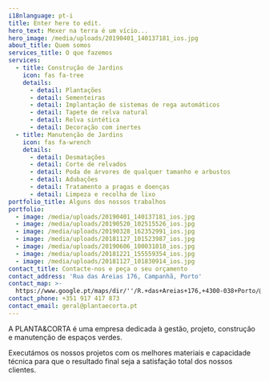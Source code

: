 ```yaml
---
i18nlanguage: pt-i
title: Enter here to edit.
hero_text: Mexer na terra é um vício...
hero_image: /media/uploads/20190401_140137181_ios.jpg
about_title: Quem somos
services_title: O que fazemos
services:
  - title: Construção de Jardins
    icon: fas fa-tree
    details:
      - detail: Plantações
      - detail: Sementeiras
      - detail: Implantação de sistemas de rega automáticos
      - detail: Tapete de relva natural
      - detail: Relva sintética
      - detail: Decoração com inertes
  - title: Manutenção de Jardins
    icon: fas fa-wrench
    details:
      - detail: Desmatações
      - detail: Corte de relvados
      - detail: Poda de árvores de qualquer tamanho e arbustos
      - detail: Adubações
      - detail: Tratamento a pragas e doenças
      - detail: Limpeza e recolha de lixo
portfolio_title: Alguns dos nossos trabalhos
portfolio:
  - image: /media/uploads/20190401_140137181_ios.jpg
  - image: /media/uploads/20190520_102515526_ios.jpg
  - image: /media/uploads/20190328_162352991_ios.jpg
  - image: /media/uploads/20181127_101523987_ios.jpg
  - image: /media/uploads/20190606_100031018_ios.jpg
  - image: /media/uploads/20181221_155559354_ios.jpg
  - image: /media/uploads/20181127_101830914_ios.jpg
contact_title: Contacte-nos e peça o seu orçamento
contact_address: 'Rua das Areias 176, Campanhã, Porto'
contact_map: >-
  https://www.google.pt/maps/dir/''/R.+das+Areias+176,+4300-038+Porto/@41.152762,-8.5650702,17z/data=!3m1!4b1!4m8!4m7!1m0!1m5!1m1!1s0xd246365334564a5:0xf8038a6d092fc96a!2m2!1d-8.5628815!2d41.152762
contact_phone: +351 917 417 873
contact_email: geral@plantaecorta.pt
---
```

A PLANTA&CORTA é uma empresa dedicada à gestão, projeto, construção e manutenção de espaços verdes.

Executámos os nossos projetos com os melhores materiais e capacidade técnica para que o resultado final seja a satisfação total dos nossos clientes.
